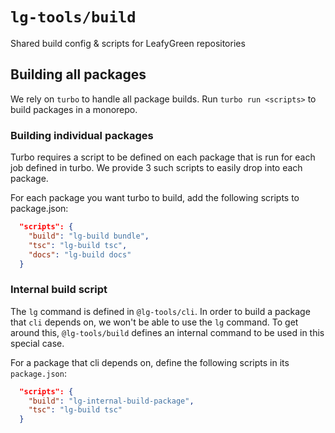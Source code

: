 # `lg-tools/build`

Shared build config & scripts for LeafyGreen repositories

## Building all packages

We rely on `turbo` to handle all package builds. Run `turbo run <scripts>` to build packages in a monorepo.

### Building individual packages

Turbo requires a script to be defined on each package that is run for each job defined in turbo. We provide 3 such scripts to easily drop into each package.

For each package you want turbo to build, add the following scripts to package.json:

```json
  "scripts": {
    "build": "lg-build bundle",
    "tsc": "lg-build tsc",
    "docs": "lg-build docs"
  }
```

### Internal build script

The `lg` command is defined in `@lg-tools/cli`. In order to build a package that `cli` depends on, we won't be able to use the `lg` command.
To get around this, `@lg-tools/build` defines an internal command to be used in this special case.

For a package that cli depends on, define the following scripts in its `package.json`:

```json
  "scripts": {
    "build": "lg-internal-build-package",
    "tsc": "lg-build tsc"
  }
```
